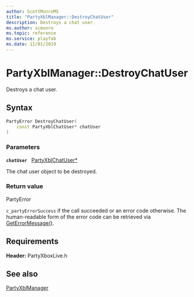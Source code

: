 ```yaml
---
author: ScottMunroMS
title: "PartyXblManager::DestroyChatUser"
description: Destroys a chat user.
ms.author: scmunro
ms.topic: reference
ms.service: playfab
ms.date: 11/01/2019
---
```


# PartyXblManager::DestroyChatUser  

Destroys a chat user.  

## Syntax  
  
```cpp
PartyError DestroyChatUser(  
    const PartyXblChatUser* chatUser  
)  
```  
  
### Parameters  
  
**`chatUser`** &nbsp; [PartyXblChatUser*](../../PartyXblChatUser/partyxblchatuser.md)  
  
The chat user object to be destroyed.  
  
  
### Return value  
PartyError
  
```c_partyErrorSuccess``` if the call succeeded or an error code otherwise. The human-readable form of the error code can be retrieved via [GetErrorMessage()](partyxblmanager_geterrormessage.md).
  
  
## Requirements  
  
**Header:** PartyXboxLive.h
  
## See also  
[PartyXblManager](../partyxblmanager.md)  

  
  

